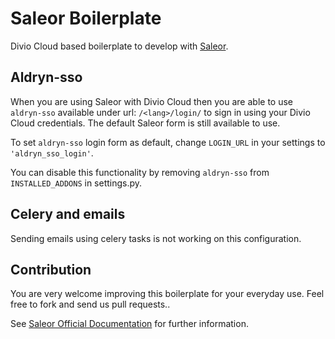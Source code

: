 Saleor Boilerplate
==================

Divio Cloud based boilerplate to develop with [Saleor](https://getsaleor.com/).

Aldryn-sso
----------
When you are using Saleor with Divio Cloud then you are able to use `aldryn-sso` available under url: `/<lang>/login/` to sign in using your Divio Cloud credentials. The default Saleor form is still available to use.

To set `aldryn-sso` login form as default, change `LOGIN_URL` in your settings to `'aldryn_sso_login'`.

You can disable this functionality by removing `aldryn-sso` from `INSTALLED_ADDONS` in settings.py.

Celery and emails
-----------------
Sending emails using celery tasks is not working on this configuration.

Contribution
------------
You are very welcome improving this boilerplate for your everyday use. Feel free to fork and send us pull requests..

See [Saleor Official Documentation](https://docs.getsaleor.com/en/latest/) for further information.